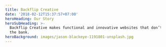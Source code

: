 ```yaml
---
title: Backflip Creative
date: '2018-02-12T15:37:57+07:00'
heroHeading: Our Story
heroSubHeading: >-
  Backflip Creative makes functional and innovative websites that don’t break
  the bank.
heroBackground: images/jason-blackeye-1191801-unsplash.jpg
---
```

